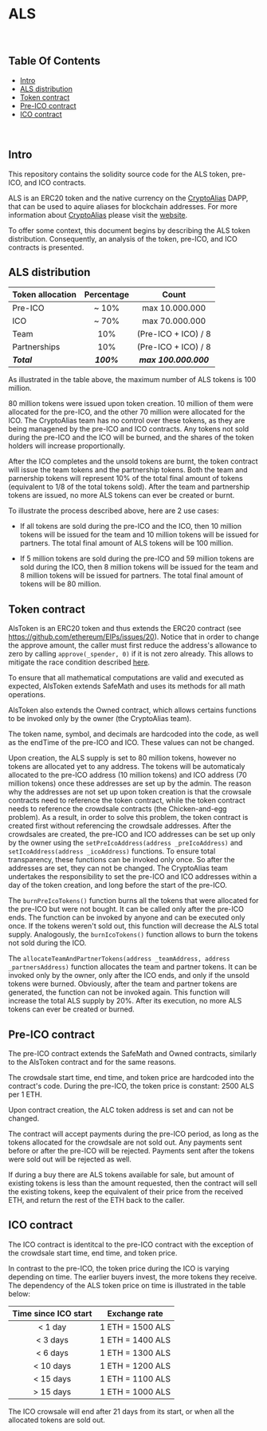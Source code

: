 # ALS

<br />

## Table Of Contents

* [Intro](#intro)
* [ALS distribution](#als-distribution)
* [Token contract](#token-contract)
* [Pre-ICO contract](#pre-ico-contract)
* [ICO contract](#ico-contract)

<br />

## Intro
This repository contains the solidity source code for the ALS token, pre-ICO, and ICO contracts.

ALS is an ERC20 token and the native currency on the [CryptoAlias](https://cryptoalias.io) DAPP, that can be used to aquire aliases for blockchain addresses.
For more information about [CryptoAlias](https://cryptoalias.io) please visit the [website](https://cryptoalias.io).

To offer some context, this document begins by describing the ALS token distribution. Consequently, an analysis of the token, pre-ICO, and ICO contracts is presented.

## ALS distribution

| Token allocation | Percentage     | Count           |
| ---------------- | :------------: | :-------------: |
| Pre-ICO          | ~ 10%          | max 10.000.000  |
| ICO              | ~ 70%          | max 70.000.000  |
| Team             | 10%            | (Pre-ICO + ICO) / 8   |
| Partnerships     | 10%            | (Pre-ICO + ICO) / 8   |
| **_Total_**      | **_100%_**     | **_max 100.000.000_** |

As illustrated in the table above, the maximum number of ALS tokens is 100 million.

80 million tokens were issued upon token creation. 10 million of them were allocated for the pre-ICO, and the other 70 million were allocated for the ICO. The CryptoAlias team has no control over these tokens, as they are being managened by the pre-ICO and ICO contracts.
Any tokens not sold during the pre-ICO and the ICO will be burned, and the shares of the token holders will increase proportionally.

After the ICO completes and the unsold tokens are burnt, the token contract will issue the team tokens and the partnership tokens. Both the team and parnership tokens will represent 10% of the total final amount of tokens (equivalent to 1/8 of the total tokens sold).
After the team and partnership tokens are issued, no more ALS tokens can ever be created or burnt.

To illustrate the process described above, here are 2 use cases:
- If all tokens are sold during the pre-ICO and the ICO, then 10 million tokens will be issued for the team and
10 million tokens will be issued for partners. The total final amount of ALS tokens will be 100 million.

- If 5 million tokens are sold during the pre-ICO and 59 million tokens are sold during the ICO, then 8 million
tokens will be issued for the team and 8 million tokens will be issued for partners. The total final amount of tokens will be 80 million.

## Token contract

AlsToken is an ERC20 token and thus extends the ERC20 contract (see https://github.com/ethereum/EIPs/issues/20). Notice that in order to change the approve amount, the caller must first reduce the address's allowance to zero by calling ```approve(_spender, 0)``` if it is not zero already. This allows to mitigate the race condition described [here](https://github.com/ethereum/EIPs/issues/20#issuecomment-263524729).

To ensure that all mathematical computations are valid and executed as expected, AlsToken extends SafeMath and uses its methods for all math operations.

AlsToken also extends the Owned contract, which allows certains functions to be invoked only by the owner (the CryptoAlias team).

The token name, symbol, and decimals are hardcoded into the code, as well as the endTime of the pre-ICO and ICO. These values can not be changed.

Upon creation, the ALS supply is set to 80 million tokens, however no tokens are allocated yet to any address. The tokens will be automaticaly allocated to the pre-ICO address (10 million tokens) and ICO address (70 million tokens) once these addresses are set up by the admin.
The reason why the addresses are not set up upon token creation is that the crowsale contracts need to reference the token contract, while the token contract needs to reference the crowdsale contracts (the Chicken-and-egg problem). As a result, in order to solve this problem, the token contract is created first without referencing the crowdsale addresses. After the crowdsales are created, the pre-ICO and ICO addresses can be set up only by the owner using the ```setPreIcoAddress(address _preIcoAddress)``` and ```setIcoAddress(address _icoAddress)``` functions. To ensure total transparency, these functions can be invoked only once. So after the addresses are set, they can not be changed. The CryptoAlias team undertakes the responsibility to set the pre-ICO and ICO addresses within a day of the token creation, and long before the start of the pre-ICO.

The ```burnPreIcoTokens()``` function burns all the tokens that were allocated for the pre-ICO but were not bought. It can be called only after the pre-ICO ends. The function can be invoked by anyone and can be executed only once. If the tokens weren't sold out, this  function will decrease the ALS total supply.
Analogously, the ```burnIcoTokens()``` function allows to burn the tokens not sold during the ICO. 

The ```allocateTeamAndPartnerTokens(address _teamAddress, address _partnersAddress)``` function allocates the team and partner tokens. It can be invoked only by the owner, only after the ICO ends, and only if the unsold tokens were burned. Obviously, after the team and partner tokens are generated, the function can not be invoked again. This function will increase the total ALS supply by 20%. After its execution, no more ALS tokens can ever be created or burned.


## Pre-ICO contract
The pre-ICO contract extends the SafeMath and Owned contracts, similarly to the AlsToken contract and for the same reasons.

The crowdsale start time, end time, and token price are hardcoded into the contract's code. During the pre-ICO, the token price is constant: 2500 ALS per 1 ETH.

Upon contract creation, the ALC token address is set and can not be changed.

The contract will accept payments during the pre-ICO period, as long as the tokens allocated for the crowdsale are not sold out. Any payments sent before or after the pre-ICO will be rejected. Payments sent after the tokens were sold out will be rejected as well.

If during a buy there are ALS tokens available for sale, but amount of existing tokens is less than the amount requested, then the contract will sell the existing tokens, keep the equivalent of their price from the received ETH, and return the rest of the ETH back to the caller.

## ICO contract
The ICO contract is identitcal to the pre-ICO contract with the exception of the crowdsale start time, end time, and token price.

In contrast to the pre-ICO, the token price during the ICO is varying depending on time. The earlier buyers invest, the more tokens they receive. The dependency of the ALS token price on time is illustrated in the table below:

| Time since ICO start | Exchange rate     |
| :------------------: | :---------------: |
| < 1 day              | 1 ETH = 1500 ALS  |
| < 3 days             | 1 ETH = 1400 ALS  |
| < 6 days             | 1 ETH = 1300 ALS  |
| < 10 days            | 1 ETH = 1200 ALS  |
| < 15 days            | 1 ETH = 1100 ALS  |
| > 15 days            | 1 ETH = 1000 ALS  |

The ICO crowsale will end after 21 days from its start, or when all the allocated tokens are sold out.
